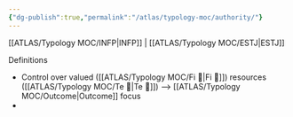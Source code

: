 ```yaml
---
{"dg-publish":true,"permalink":"/atlas/typology-moc/authority/"}
---
```



[[ATLAS/Typology MOC/INFP\|INFP]] | [[ATLAS/Typology MOC/ESTJ\|ESTJ]]

Definitions
- Control over valued ([[ATLAS/Typology MOC/Fi 🔱\|Fi 🔱]]) resources ([[ATLAS/Typology MOC/Te 🏹\|Te 🏹]]) --> [[ATLAS/Typology MOC/Outcome\|Outcome]] focus 
- 
